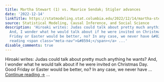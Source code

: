 ```yaml
---
title: Martha Stewart (1) vs. Maurice Sendak; Stigler advances
date: '2022-12-14'
linkTitle: https://statmodeling.stat.columbia.edu/2022/12/14/martha-stewart-1-vs-maurice-sendak-stigler-advances/
source: Statistical Modeling, Causal Inference, and Social Science
description: 'Hiroaki writes: Judas could talk about pretty much anything he wants?
  And, I wonder what he would talk about if he were invited on Christmas Day. Good
  Friday or Easter would be better, no? In any case, we never have &#8230; <a href="https://statmodeling.stat.columbia.edu/2022/12/14/martha-stewart-1-vs-maurice-sendak-stigler-advances/">Continue
  reading <span class="meta-nav">&#8594;</span></a> ...'
disable_comments: true
---
```

Hiroaki writes: Judas could talk about pretty much anything he wants? And, I wonder what he would talk about if he were invited on Christmas Day. Good Friday or Easter would be better, no? In any case, we never have &#8230; <a href="https://statmodeling.stat.columbia.edu/2022/12/14/martha-stewart-1-vs-maurice-sendak-stigler-advances/">Continue reading <span class="meta-nav">&#8594;</span></a> ...